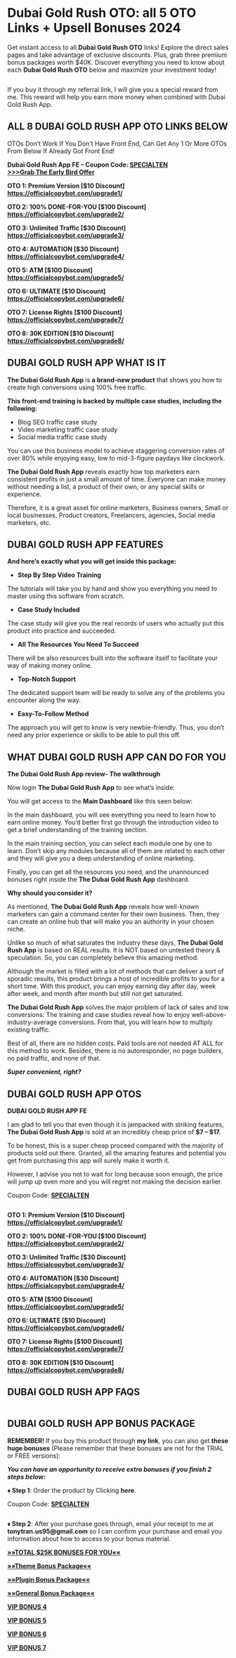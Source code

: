 # Dubai Gold Rush OTO: all 5 OTO Links + Upsell Bonuses 2024
<p>Get instant access to all <strong data-w-id="588eb4c9-6c51-1a44-3041-0282a757d316" data-wf-id="[&quot;588eb4c9-6c51-1a44-3041-0282a757d316&quot;]" data-automation-id="dyn-item-post-body-input">Dubai Gold Rush </strong><strong>OTO</strong> links! Explore the direct sales pages and take advantage of exclusive discounts. Plus, grab three premium bonus packages worth $40K. Discover everything you need to know about each <strong data-w-id="588eb4c9-6c51-1a44-3041-0282a757d316" data-wf-id="[&quot;588eb4c9-6c51-1a44-3041-0282a757d316&quot;]" data-automation-id="dyn-item-post-body-input">Dubai Gold Rush </strong><strong>OTO</strong> below and maximize your investment today!</p>
<figure class="w-richtext-align-center w-richtext-figure-type-image" data-w-id="803f25ba-2b5d-81be-bb41-0c228c8e5687" data-wf-id="[&quot;803f25ba-2b5d-81be-bb41-0c228c8e5687&quot;]" data-automation-id="dyn-item-post-body-input">
<div data-w-id="803f25ba-2b5d-81be-bb41-0c228c8e5688" data-wf-id="[&quot;803f25ba-2b5d-81be-bb41-0c228c8e5688&quot;]" data-automation-id="dyn-item-post-body-input"><img src="https://cdn.prod.website-files.com/650d25b7d6ebe9d9032aa4e3/674d6483e37fffc50e8a9d37_DUBAI-GOLD-RUSH.webp" alt="" data-automation-id="dyn-item-post-body-input" data-wf-id="[&quot;7f9b3f28-e163-2538-25cd-7566c1f48b3d&quot;]" data-w-id="7f9b3f28-e163-2538-25cd-7566c1f48b3d" /></div>
</figure>
<p data-w-id="f66542d7-e89e-a01a-6f35-c6e3606cdd05" data-wf-id="[&quot;f66542d7-e89e-a01a-6f35-c6e3606cdd05&quot;]" data-automation-id="dyn-item-post-body-input">If you buy it through my referral link, I will give you a special reward from me. This reward will help you earn more money when combined with Dubai Gold Rush App.</p>
<h2 data-w-id="880d4fd9-ab4a-2f96-f6f7-a2b967de659f" data-wf-id="[&quot;880d4fd9-ab4a-2f96-f6f7-a2b967de659f&quot;]" data-automation-id="dyn-item-post-body-input"><strong data-w-id="51011bc7-bf9b-2ddc-7daa-04181516422e" data-wf-id="[&quot;51011bc7-bf9b-2ddc-7daa-04181516422e&quot;]" data-automation-id="dyn-item-post-body-input">ALL 8 DUBAI GOLD RUSH APP OTO LINKS BELOW</strong></h2>
<p data-w-id="1c4cd0a5-8347-2330-d447-a9cdf004d837" data-wf-id="[&quot;1c4cd0a5-8347-2330-d447-a9cdf004d837&quot;]" data-automation-id="dyn-item-post-body-input">OTOs Don’t Work If You Don’t Have Front End, Can Get Any 1 Or More OTOs From Below If Already Got Front End!</p>
<p data-w-id="7279a343-f623-e55f-5f83-efca869fbc54" data-wf-id="[&quot;7279a343-f623-e55f-5f83-efca869fbc54&quot;]" data-automation-id="dyn-item-post-body-input"><strong data-w-id="588eb4c9-6c51-1a44-3041-0282a757d316" data-wf-id="[&quot;588eb4c9-6c51-1a44-3041-0282a757d316&quot;]" data-automation-id="dyn-item-post-body-input">Dubai Gold Rush App FE – Coupon Code: </strong><a href="https://7review-oto.us/Dubai-Gold-Rush-Coupon" target="_blank" rel="noopener" data-w-id="073bf2da-961e-b100-42d0-d1df1d6953e4" data-wf-id="[&quot;073bf2da-961e-b100-42d0-d1df1d6953e4&quot;]" data-automation-id="dyn-item-post-body-input"><strong data-w-id="b53788e0-3108-4a12-fe41-7848e923bfbf" data-wf-id="[&quot;b53788e0-3108-4a12-fe41-7848e923bfbf&quot;]" data-automation-id="dyn-item-post-body-input"> SPECIALTEN</strong></a><br data-w-id="LineBreak" data-wf-id="[&quot;LineBreak&quot;]" data-automation-id="dyn-item-post-body-input" />
<a href="https://7review-oto.us/Dubai-Gold-Rush-Coupon" target="_blank" rel="noopener" data-w-id="0ec024a7-8e53-5856-31c2-44c8418f6efd" data-wf-id="[&quot;0ec024a7-8e53-5856-31c2-44c8418f6efd&quot;]" data-automation-id="dyn-item-post-body-input"><strong data-w-id="f203bc35-5483-62b6-f80a-29e967b46d37" data-wf-id="[&quot;f203bc35-5483-62b6-f80a-29e967b46d37&quot;]" data-automation-id="dyn-item-post-body-input">&gt;&gt;&gt;Grab The Early Bird Offer</strong></a></p>
<p data-w-id="7a67317c-06b0-7a91-5aff-38cc643e0c0f" data-wf-id="[&quot;7a67317c-06b0-7a91-5aff-38cc643e0c0f&quot;]" data-automation-id="dyn-item-post-body-input"><strong data-w-id="7d59c235-dad0-0d66-14f5-3c623ad70dd3" data-wf-id="[&quot;7d59c235-dad0-0d66-14f5-3c623ad70dd3&quot;]" data-automation-id="dyn-item-post-body-input">OTO 1: Premium Version [$10 Discount]</strong><br data-w-id="LineBreak" data-wf-id="[&quot;LineBreak&quot;]" data-automation-id="dyn-item-post-body-input" />
<a href="https://7review-oto.us/Dubai-Gold-Rush-Coupon" target="_blank" rel="noopener" data-w-id="2992ea98-6aeb-4b71-3741-863406a935ae" data-wf-id="[&quot;2992ea98-6aeb-4b71-3741-863406a935ae&quot;]" data-automation-id="dyn-item-post-body-input"><strong data-w-id="6498da5e-dbac-34d5-d686-b0529c9ff9a8" data-wf-id="[&quot;6498da5e-dbac-34d5-d686-b0529c9ff9a8&quot;]" data-automation-id="dyn-item-post-body-input">https://officialcopybot.com/upgrade1/</strong></a></p>
<p data-w-id="541c2a30-2063-fad9-2f86-ea12b8255869" data-wf-id="[&quot;541c2a30-2063-fad9-2f86-ea12b8255869&quot;]" data-automation-id="dyn-item-post-body-input"><strong data-w-id="be2552e6-bbfc-42f8-7827-e97df0ec528f" data-wf-id="[&quot;be2552e6-bbfc-42f8-7827-e97df0ec528f&quot;]" data-automation-id="dyn-item-post-body-input">OTO 2: 100% DONE-FOR-YOU [$100 Discount]</strong><br data-w-id="LineBreak" data-wf-id="[&quot;LineBreak&quot;]" data-automation-id="dyn-item-post-body-input" />
<a href="https://7review-oto.us/Dubai-Gold-Rush-Coupon" target="_blank" rel="noopener" data-w-id="30ad4730-7031-580e-f0c2-05d76be60ec5" data-wf-id="[&quot;30ad4730-7031-580e-f0c2-05d76be60ec5&quot;]" data-automation-id="dyn-item-post-body-input"><strong data-w-id="04530429-afdf-8f89-755d-87ff163087c0" data-wf-id="[&quot;04530429-afdf-8f89-755d-87ff163087c0&quot;]" data-automation-id="dyn-item-post-body-input">https://officialcopybot.com/upgrade2/</strong></a></p>
<p data-w-id="8d0f866f-ddb2-f1c2-31cc-467e513f5bab" data-wf-id="[&quot;8d0f866f-ddb2-f1c2-31cc-467e513f5bab&quot;]" data-automation-id="dyn-item-post-body-input"><strong data-w-id="0d59c1e1-1fee-27b8-22df-5f7c38dad2a4" data-wf-id="[&quot;0d59c1e1-1fee-27b8-22df-5f7c38dad2a4&quot;]" data-automation-id="dyn-item-post-body-input">OTO 3: Unlimited Traffic [$30 Discount]</strong><br data-w-id="LineBreak" data-wf-id="[&quot;LineBreak&quot;]" data-automation-id="dyn-item-post-body-input" />
<a href="https://7review-oto.us/Dubai-Gold-Rush-Coupon" target="_blank" rel="noopener" data-w-id="2f591c2a-0c51-3a56-48c6-b0ee65920348" data-wf-id="[&quot;2f591c2a-0c51-3a56-48c6-b0ee65920348&quot;]" data-automation-id="dyn-item-post-body-input"><strong data-w-id="71cef84e-988c-b175-264f-c209f52dd0fd" data-wf-id="[&quot;71cef84e-988c-b175-264f-c209f52dd0fd&quot;]" data-automation-id="dyn-item-post-body-input">https://officialcopybot.com/upgrade3/</strong></a></p>
<p data-w-id="564cc5fb-313b-a324-561e-300200246096" data-wf-id="[&quot;564cc5fb-313b-a324-561e-300200246096&quot;]" data-automation-id="dyn-item-post-body-input"><strong data-w-id="391f4572-52f7-e193-52d4-69056740a653" data-wf-id="[&quot;391f4572-52f7-e193-52d4-69056740a653&quot;]" data-automation-id="dyn-item-post-body-input">OTO 4: AUTOMATION [$30 Discount]</strong><br data-w-id="LineBreak" data-wf-id="[&quot;LineBreak&quot;]" data-automation-id="dyn-item-post-body-input" />
<a href="https://7review-oto.us/Dubai-Gold-Rush-Coupon" target="_blank" rel="noopener" data-w-id="e290d34e-8941-8d60-39dc-03f345324d03" data-wf-id="[&quot;e290d34e-8941-8d60-39dc-03f345324d03&quot;]" data-automation-id="dyn-item-post-body-input"><strong data-w-id="d3f6b1f5-d697-ec8c-b3cb-3da0e21a4d86" data-wf-id="[&quot;d3f6b1f5-d697-ec8c-b3cb-3da0e21a4d86&quot;]" data-automation-id="dyn-item-post-body-input">https://officialcopybot.com/upgrade4/</strong></a></p>
<p data-w-id="4f0986c2-f1d2-41bb-106b-944d257a3170" data-wf-id="[&quot;4f0986c2-f1d2-41bb-106b-944d257a3170&quot;]" data-automation-id="dyn-item-post-body-input"><strong data-w-id="765fc90c-222b-bfe1-6b65-cdc6317dc881" data-wf-id="[&quot;765fc90c-222b-bfe1-6b65-cdc6317dc881&quot;]" data-automation-id="dyn-item-post-body-input">OTO 5: ATM [$100 Discount]</strong><br data-w-id="LineBreak" data-wf-id="[&quot;LineBreak&quot;]" data-automation-id="dyn-item-post-body-input" />
<a href="https://7review-oto.us/Dubai-Gold-Rush-Coupon" target="_blank" rel="noopener" data-w-id="7b04ed15-a15c-a0c4-3811-b9bbd913e6a5" data-wf-id="[&quot;7b04ed15-a15c-a0c4-3811-b9bbd913e6a5&quot;]" data-automation-id="dyn-item-post-body-input"><strong data-w-id="ab367139-6d6e-4657-2bf5-865bf74657ee" data-wf-id="[&quot;ab367139-6d6e-4657-2bf5-865bf74657ee&quot;]" data-automation-id="dyn-item-post-body-input">https://officialcopybot.com/upgrade5/</strong></a></p>
<p data-w-id="4c86299e-1f29-2cdb-d511-53240ca232b2" data-wf-id="[&quot;4c86299e-1f29-2cdb-d511-53240ca232b2&quot;]" data-automation-id="dyn-item-post-body-input"><strong data-w-id="92b5c49a-96a5-086c-44b2-a1d2affab50a" data-wf-id="[&quot;92b5c49a-96a5-086c-44b2-a1d2affab50a&quot;]" data-automation-id="dyn-item-post-body-input">OTO 6: ULTIMATE [$10 Discount]</strong><br data-w-id="LineBreak" data-wf-id="[&quot;LineBreak&quot;]" data-automation-id="dyn-item-post-body-input" />
<a href="https://7review-oto.us/Dubai-Gold-Rush-Coupon" target="_blank" rel="noopener" data-w-id="35237719-a399-bd6c-333e-c9fe17b00da7" data-wf-id="[&quot;35237719-a399-bd6c-333e-c9fe17b00da7&quot;]" data-automation-id="dyn-item-post-body-input"><strong data-w-id="6346ed1c-720f-ca36-b45e-3bf91dd90712" data-wf-id="[&quot;6346ed1c-720f-ca36-b45e-3bf91dd90712&quot;]" data-automation-id="dyn-item-post-body-input">https://officialcopybot.com/upgrade6/</strong></a></p>
<p data-w-id="e0702f8c-4ed1-ddcf-9850-2e6da2afe29e" data-wf-id="[&quot;e0702f8c-4ed1-ddcf-9850-2e6da2afe29e&quot;]" data-automation-id="dyn-item-post-body-input"><strong data-w-id="e013c396-f781-3b94-d1ac-6ab2353c6b74" data-wf-id="[&quot;e013c396-f781-3b94-d1ac-6ab2353c6b74&quot;]" data-automation-id="dyn-item-post-body-input">OTO 7: License Rights [$100 Discount]</strong><br data-w-id="LineBreak" data-wf-id="[&quot;LineBreak&quot;]" data-automation-id="dyn-item-post-body-input" />
<a href="https://7review-oto.us/Dubai-Gold-Rush-Coupon" target="_blank" rel="noopener" data-w-id="b19b6d7f-25bb-39a9-7724-677731bea853" data-wf-id="[&quot;b19b6d7f-25bb-39a9-7724-677731bea853&quot;]" data-automation-id="dyn-item-post-body-input"><strong data-w-id="82cd28f1-dd9f-a44b-86d0-afb3005449b3" data-wf-id="[&quot;82cd28f1-dd9f-a44b-86d0-afb3005449b3&quot;]" data-automation-id="dyn-item-post-body-input">https://officialcopybot.com/upgrade7/</strong></a></p>
<p data-w-id="9f55d9ca-760b-c3db-bc3d-c44479263f00" data-wf-id="[&quot;9f55d9ca-760b-c3db-bc3d-c44479263f00&quot;]" data-automation-id="dyn-item-post-body-input"><strong data-w-id="c4dfc09d-5fec-f0bb-4db5-1d8e0a2e728d" data-wf-id="[&quot;c4dfc09d-5fec-f0bb-4db5-1d8e0a2e728d&quot;]" data-automation-id="dyn-item-post-body-input">OTO 8: 30K EDITION [$10 Discount]</strong><br data-w-id="LineBreak" data-wf-id="[&quot;LineBreak&quot;]" data-automation-id="dyn-item-post-body-input" />
<a href="https://7review-oto.us/Dubai-Gold-Rush-Coupon" target="_blank" rel="noopener" data-w-id="65137c3f-6ab2-14b2-2c73-2d6919f0ec52" data-wf-id="[&quot;65137c3f-6ab2-14b2-2c73-2d6919f0ec52&quot;]" data-automation-id="dyn-item-post-body-input"><strong data-w-id="3831407a-4ab7-fd9d-0051-4a62245b8ce4" data-wf-id="[&quot;3831407a-4ab7-fd9d-0051-4a62245b8ce4&quot;]" data-automation-id="dyn-item-post-body-input">https://officialcopybot.com/upgrade8/</strong></a></p>
<h2 data-w-id="f5135e6a-80d3-f81d-e8f1-635654101855" data-wf-id="[&quot;f5135e6a-80d3-f81d-e8f1-635654101855&quot;]" data-automation-id="dyn-item-post-body-input"><strong data-w-id="3ed3dc5d-0322-bda3-6bd3-1bf7306f1e6e" data-wf-id="[&quot;3ed3dc5d-0322-bda3-6bd3-1bf7306f1e6e&quot;]" data-automation-id="dyn-item-post-body-input">DUBAI GOLD RUSH APP WHAT IS IT</strong></h2>
<p data-w-id="331fde43-8cf0-a9da-5d7b-e2834f8fd860" data-wf-id="[&quot;331fde43-8cf0-a9da-5d7b-e2834f8fd860&quot;]" data-automation-id="dyn-item-post-body-input"><strong data-w-id="f8124549-d2ca-cec9-0181-2e93fae4178c" data-wf-id="[&quot;f8124549-d2ca-cec9-0181-2e93fae4178c&quot;]" data-automation-id="dyn-item-post-body-input">The Dubai Gold Rush App</strong> is <strong data-w-id="da0176a4-1e28-409e-ae5e-673dfadd2e13" data-wf-id="[&quot;da0176a4-1e28-409e-ae5e-673dfadd2e13&quot;]" data-automation-id="dyn-item-post-body-input">a brand-new product</strong> that shows you how to create high conversions using 100% free traffic.</p>
<p data-w-id="2d0664d7-a04a-094b-0435-d48e5b223cf8" data-wf-id="[&quot;2d0664d7-a04a-094b-0435-d48e5b223cf8&quot;]" data-automation-id="dyn-item-post-body-input"><strong data-w-id="433927be-4585-16f6-296f-8a3316f74c8d" data-wf-id="[&quot;433927be-4585-16f6-296f-8a3316f74c8d&quot;]" data-automation-id="dyn-item-post-body-input">This front-end training is backed by multiple case studies, including the following:</strong></p>
<ul role="list" data-w-id="5d04a98b-d7d0-6401-91a8-2714837ab1dc" data-wf-id="[&quot;5d04a98b-d7d0-6401-91a8-2714837ab1dc&quot;]" data-automation-id="dyn-item-post-body-input">
	<li data-w-id="835577e7-ca6e-dbd5-1ba7-9bc3fe8f433f" data-wf-id="[&quot;835577e7-ca6e-dbd5-1ba7-9bc3fe8f433f&quot;]" data-automation-id="dyn-item-post-body-input">Blog SEO traffic case study</li>
	<li data-w-id="97066199-5b1c-fae2-22b3-0f35eda625af" data-wf-id="[&quot;97066199-5b1c-fae2-22b3-0f35eda625af&quot;]" data-automation-id="dyn-item-post-body-input">Video marketing traffic case study</li>
	<li data-w-id="c890da3c-62f8-702f-4ec7-06be5bfc0fbf" data-wf-id="[&quot;c890da3c-62f8-702f-4ec7-06be5bfc0fbf&quot;]" data-automation-id="dyn-item-post-body-input">Social media traffic case study</li>
</ul>
<p data-w-id="5ec4e082-1e47-4a0d-2718-14ffa809743c" data-wf-id="[&quot;5ec4e082-1e47-4a0d-2718-14ffa809743c&quot;]" data-automation-id="dyn-item-post-body-input">You can use this business model to achieve staggering conversion rates of over 80% while enjoying easy, low to mid-3-figure paydays like clockwork.</p>
<p data-w-id="338a1973-9220-a5e4-c403-9257a50f2219" data-wf-id="[&quot;338a1973-9220-a5e4-c403-9257a50f2219&quot;]" data-automation-id="dyn-item-post-body-input"><strong data-w-id="41000e3c-04af-327f-7f1c-107ede8e1b4c" data-wf-id="[&quot;41000e3c-04af-327f-7f1c-107ede8e1b4c&quot;]" data-automation-id="dyn-item-post-body-input">The Dubai Gold Rush App</strong> reveals exactly how top marketers earn consistent profits in just a small amount of time. Everyone can make money without needing a list, a product of their own, or any special skills or experience.</p>
<p data-w-id="25e9c86a-ff5e-118e-6dd7-d6c211a1d3c5" data-wf-id="[&quot;25e9c86a-ff5e-118e-6dd7-d6c211a1d3c5&quot;]" data-automation-id="dyn-item-post-body-input">Therefore, it is a great asset for online marketers, Business owners, Small or local businesses, Product creators, Freelancers, agencies, Social media marketers, etc.</p>
<h2 data-w-id="1cb144ea-c883-0495-339f-236e1e89d9ef" data-wf-id="[&quot;1cb144ea-c883-0495-339f-236e1e89d9ef&quot;]" data-automation-id="dyn-item-post-body-input"><strong data-w-id="71b33255-dab0-608b-e082-7eee79235ca6" data-wf-id="[&quot;71b33255-dab0-608b-e082-7eee79235ca6&quot;]" data-automation-id="dyn-item-post-body-input">DUBAI GOLD RUSH APP FEATURES</strong></h2>
<p data-w-id="7a666578-cab1-acda-cf23-ef6e80455737" data-wf-id="[&quot;7a666578-cab1-acda-cf23-ef6e80455737&quot;]" data-automation-id="dyn-item-post-body-input"><strong data-w-id="93d7fb4a-03fe-6d73-86b5-7235aea50872" data-wf-id="[&quot;93d7fb4a-03fe-6d73-86b5-7235aea50872&quot;]" data-automation-id="dyn-item-post-body-input">And here’s exactly what you will get inside this package:</strong></p>
<ul role="list" data-w-id="a45e911f-a739-38eb-df25-e3cc165d798d" data-wf-id="[&quot;a45e911f-a739-38eb-df25-e3cc165d798d&quot;]" data-automation-id="dyn-item-post-body-input">
	<li data-w-id="ff5ca24c-3692-408c-4b7d-92aaa206f916" data-wf-id="[&quot;ff5ca24c-3692-408c-4b7d-92aaa206f916&quot;]" data-automation-id="dyn-item-post-body-input"><strong data-w-id="c85a76ea-75a8-193b-68b1-d0734fe98214" data-wf-id="[&quot;c85a76ea-75a8-193b-68b1-d0734fe98214&quot;]" data-automation-id="dyn-item-post-body-input">Step By Step Video Training</strong></li>
</ul>
<p data-w-id="5fe38467-e679-cc75-e96f-7012eeea417c" data-wf-id="[&quot;5fe38467-e679-cc75-e96f-7012eeea417c&quot;]" data-automation-id="dyn-item-post-body-input">The tutorials will take you by hand and show you everything you need to master using this software from scratch.</p>
<ul role="list" data-w-id="bf5e4d2f-82ed-753c-d1c3-b57c4f306fc2" data-wf-id="[&quot;bf5e4d2f-82ed-753c-d1c3-b57c4f306fc2&quot;]" data-automation-id="dyn-item-post-body-input">
	<li data-w-id="7ce744b5-593e-917d-34c3-25b667502028" data-wf-id="[&quot;7ce744b5-593e-917d-34c3-25b667502028&quot;]" data-automation-id="dyn-item-post-body-input"><strong data-w-id="dc55a28b-dd91-5ec4-eae1-ceee513b29cc" data-wf-id="[&quot;dc55a28b-dd91-5ec4-eae1-ceee513b29cc&quot;]" data-automation-id="dyn-item-post-body-input">Case Study Included</strong></li>
</ul>
<p data-w-id="8e1883b5-4392-d59b-92d5-da8922697e57" data-wf-id="[&quot;8e1883b5-4392-d59b-92d5-da8922697e57&quot;]" data-automation-id="dyn-item-post-body-input">The case study will give you the real records of users who actually put this product into practice and succeeded.</p>
<ul role="list" data-w-id="663ca212-5abe-a674-8425-98dccab6c464" data-wf-id="[&quot;663ca212-5abe-a674-8425-98dccab6c464&quot;]" data-automation-id="dyn-item-post-body-input">
	<li data-w-id="90e02244-4d92-418c-4b6a-ac2d4ee73618" data-wf-id="[&quot;90e02244-4d92-418c-4b6a-ac2d4ee73618&quot;]" data-automation-id="dyn-item-post-body-input"><strong data-w-id="f3fc9861-3da2-adbc-17a6-24531779f864" data-wf-id="[&quot;f3fc9861-3da2-adbc-17a6-24531779f864&quot;]" data-automation-id="dyn-item-post-body-input">All The Resources You Need To Succeed</strong></li>
</ul>
<p data-w-id="b5b05e10-d74e-cc74-1dab-baccaad11aef" data-wf-id="[&quot;b5b05e10-d74e-cc74-1dab-baccaad11aef&quot;]" data-automation-id="dyn-item-post-body-input">There will be also resources built into the software itself to facilitate your way of making money online.</p>
<ul role="list" data-w-id="9768676a-a87e-5c39-5a66-5513e42e761d" data-wf-id="[&quot;9768676a-a87e-5c39-5a66-5513e42e761d&quot;]" data-automation-id="dyn-item-post-body-input">
	<li data-w-id="45455b39-aae3-df03-0963-2121aae2cc8f" data-wf-id="[&quot;45455b39-aae3-df03-0963-2121aae2cc8f&quot;]" data-automation-id="dyn-item-post-body-input"><strong data-w-id="c48bf628-7d8f-6c02-3369-cbf493ef90e5" data-wf-id="[&quot;c48bf628-7d8f-6c02-3369-cbf493ef90e5&quot;]" data-automation-id="dyn-item-post-body-input">Top-Notch Support</strong></li>
</ul>
<p data-w-id="e002c970-d431-ddf2-3614-72b2a0878694" data-wf-id="[&quot;e002c970-d431-ddf2-3614-72b2a0878694&quot;]" data-automation-id="dyn-item-post-body-input">The dedicated support team will be ready to solve any of the problems you encounter along the way.</p>
<ul role="list" data-w-id="df4f6d52-db88-2a84-b697-0abaa66ca1c4" data-wf-id="[&quot;df4f6d52-db88-2a84-b697-0abaa66ca1c4&quot;]" data-automation-id="dyn-item-post-body-input">
	<li data-w-id="f84dbcde-f523-4f8d-cb35-64965c2ae631" data-wf-id="[&quot;f84dbcde-f523-4f8d-cb35-64965c2ae631&quot;]" data-automation-id="dyn-item-post-body-input"><strong data-w-id="9802d4b6-d930-11e6-26e2-b124892641cb" data-wf-id="[&quot;9802d4b6-d930-11e6-26e2-b124892641cb&quot;]" data-automation-id="dyn-item-post-body-input">Easy-To-Follow Method</strong></li>
</ul>
<p data-w-id="e2366934-b8c9-c8b3-ab0d-674a29853950" data-wf-id="[&quot;e2366934-b8c9-c8b3-ab0d-674a29853950&quot;]" data-automation-id="dyn-item-post-body-input">The approach you will get to know is very newbie-friendly. Thus, you don’t need any prior experience or skills to be able to pull this off.</p>
<h2 data-w-id="caa9f6a5-d15a-0b77-e307-a56452ba4e52" data-wf-id="[&quot;caa9f6a5-d15a-0b77-e307-a56452ba4e52&quot;]" data-automation-id="dyn-item-post-body-input"><strong data-w-id="20c3d46d-2398-274f-759b-576acad6712e" data-wf-id="[&quot;20c3d46d-2398-274f-759b-576acad6712e&quot;]" data-automation-id="dyn-item-post-body-input">WHAT DUBAI GOLD RUSH APP CAN DO FOR YOU</strong></h2>
<p data-w-id="c071f83c-ffd9-2fde-215b-08e1fabd478a" data-wf-id="[&quot;c071f83c-ffd9-2fde-215b-08e1fabd478a&quot;]" data-automation-id="dyn-item-post-body-input"><strong data-w-id="376d6b8c-a4f7-c5c0-51ae-bfecbffdd0aa" data-wf-id="[&quot;376d6b8c-a4f7-c5c0-51ae-bfecbffdd0aa&quot;]" data-automation-id="dyn-item-post-body-input">The Dubai Gold Rush App review- The walkthrough</strong></p>
<p data-w-id="c47393e7-ab6a-337a-782b-4bb827bb9f17" data-wf-id="[&quot;c47393e7-ab6a-337a-782b-4bb827bb9f17&quot;]" data-automation-id="dyn-item-post-body-input">Now login <strong data-w-id="b6f3ff90-d79c-0fb7-b956-2b7cd69dc626" data-wf-id="[&quot;b6f3ff90-d79c-0fb7-b956-2b7cd69dc626&quot;]" data-automation-id="dyn-item-post-body-input">The Dubai Gold Rush App</strong> to see what’s inside:</p>
<p data-w-id="a0521e22-f30f-abdf-e2d1-46bc02932c32" data-wf-id="[&quot;a0521e22-f30f-abdf-e2d1-46bc02932c32&quot;]" data-automation-id="dyn-item-post-body-input">You will get access to the <strong data-w-id="e7fa620f-4f76-8428-1a7d-b2983aa0732c" data-wf-id="[&quot;e7fa620f-4f76-8428-1a7d-b2983aa0732c&quot;]" data-automation-id="dyn-item-post-body-input">Main Dashboard</strong> like this seen below:</p>
<p data-w-id="b99e4a91-9b0d-15da-1a2a-600eee52a737" data-wf-id="[&quot;b99e4a91-9b0d-15da-1a2a-600eee52a737&quot;]" data-automation-id="dyn-item-post-body-input">In the main dashboard, you will see everything you need to learn how to earn online money. You’d better first go through the introduction video to get a brief understanding of the training section.</p>
<p data-w-id="f67ccf0c-7226-f5e0-eb54-251db5547978" data-wf-id="[&quot;f67ccf0c-7226-f5e0-eb54-251db5547978&quot;]" data-automation-id="dyn-item-post-body-input">In the main training section, you can select each module one by one to learn. Don’t skip any modules because all of them are related to each other and they will give you a deep understanding of online marketing.</p>
<p data-w-id="3015e236-91bb-15b5-d02b-00695eb2fb72" data-wf-id="[&quot;3015e236-91bb-15b5-d02b-00695eb2fb72&quot;]" data-automation-id="dyn-item-post-body-input">Finally, you can get all the resources you need, and the unannounced bonuses right inside the <strong data-w-id="5dd782e6-632c-3586-37f4-e4d06e6878e0" data-wf-id="[&quot;5dd782e6-632c-3586-37f4-e4d06e6878e0&quot;]" data-automation-id="dyn-item-post-body-input">The Dubai Gold Rush App</strong> dashboard.</p>
<p data-w-id="1f88e50a-b45d-271d-1272-dbb9b508401e" data-wf-id="[&quot;1f88e50a-b45d-271d-1272-dbb9b508401e&quot;]" data-automation-id="dyn-item-post-body-input"><strong data-w-id="ec61e439-74dd-3dfc-f0f8-496d6712f23b" data-wf-id="[&quot;ec61e439-74dd-3dfc-f0f8-496d6712f23b&quot;]" data-automation-id="dyn-item-post-body-input">Why should you consider it?</strong></p>
<p data-w-id="2c602232-1cbd-2e05-439a-d897e5d4e2b8" data-wf-id="[&quot;2c602232-1cbd-2e05-439a-d897e5d4e2b8&quot;]" data-automation-id="dyn-item-post-body-input">As mentioned, <strong data-w-id="d44ea4ac-4fd5-8ace-08ac-c201fcdfb8b5" data-wf-id="[&quot;d44ea4ac-4fd5-8ace-08ac-c201fcdfb8b5&quot;]" data-automation-id="dyn-item-post-body-input">The Dubai Gold Rush App</strong> reveals how well-known marketers can gain a command center for their own business. Then, they can create an online hub that will make you an authority in your chosen niche.</p>
<p data-w-id="1c95c70f-47ce-0088-d579-29fbf8dfa306" data-wf-id="[&quot;1c95c70f-47ce-0088-d579-29fbf8dfa306&quot;]" data-automation-id="dyn-item-post-body-input">Unlike so much of what saturates the industry these days, <strong data-w-id="b12f8718-9bf9-d921-7742-e83a5e3131e3" data-wf-id="[&quot;b12f8718-9bf9-d921-7742-e83a5e3131e3&quot;]" data-automation-id="dyn-item-post-body-input">The Dubai Gold Rush App</strong> is based on REAL results. It is NOT based on untested theory &amp; speculation. So, you can completely believe this amazing method.</p>
<p data-w-id="d6e73565-0150-d951-00fd-281f7f4d981f" data-wf-id="[&quot;d6e73565-0150-d951-00fd-281f7f4d981f&quot;]" data-automation-id="dyn-item-post-body-input">Although the market is filled with a lot of methods that can deliver a sort of sporadic results, this product brings a host of incredible profits to you for a short time. With this product, you can enjoy earning day after day, week after week, and month after month but still not get saturated.</p>
<p data-w-id="c7ef3380-f24b-3f19-4754-9b0e19e311c7" data-wf-id="[&quot;c7ef3380-f24b-3f19-4754-9b0e19e311c7&quot;]" data-automation-id="dyn-item-post-body-input"><strong data-w-id="6014cfea-1e8d-f540-e0c7-8e13372ef0de" data-wf-id="[&quot;6014cfea-1e8d-f540-e0c7-8e13372ef0de&quot;]" data-automation-id="dyn-item-post-body-input">The Dubai Gold Rush App</strong> solves the major problem of lack of sales and low conversions: The training and case studies reveal how to enjoy well-above-industry-average conversions. From that, you will learn how to multiply existing traffic.</p>
<p data-w-id="739061d8-e4a6-3c90-716d-3162ce240341" data-wf-id="[&quot;739061d8-e4a6-3c90-716d-3162ce240341&quot;]" data-automation-id="dyn-item-post-body-input">Best of all, there are no hidden costs. Paid tools are not needed AT ALL for this method to work. Besides, there is no autoresponder, no page builders, no paid traffic, and none of that.</p>
<p data-w-id="f6309a32-63cd-51a0-78f5-b5316a9eb071" data-wf-id="[&quot;f6309a32-63cd-51a0-78f5-b5316a9eb071&quot;]" data-automation-id="dyn-item-post-body-input"><strong data-w-id="f5ce4a94-cf80-ec67-ab81-0c6e97db5613" data-wf-id="[&quot;f5ce4a94-cf80-ec67-ab81-0c6e97db5613&quot;]" data-automation-id="dyn-item-post-body-input"><em data-w-id="3d7ddf9e-e11c-c731-8e72-0c0d29afc6d4" data-wf-id="[&quot;3d7ddf9e-e11c-c731-8e72-0c0d29afc6d4&quot;]" data-automation-id="dyn-item-post-body-input">Super convenient, right?</em></strong></p>
<h2 data-w-id="f8c3bf65-ac10-c8d6-ab54-aa30b64d7fb7" data-wf-id="[&quot;f8c3bf65-ac10-c8d6-ab54-aa30b64d7fb7&quot;]" data-automation-id="dyn-item-post-body-input"><strong data-w-id="c62b2bf3-958c-7ff7-89ed-89e3e411ebb2" data-wf-id="[&quot;c62b2bf3-958c-7ff7-89ed-89e3e411ebb2&quot;]" data-automation-id="dyn-item-post-body-input">DUBAI GOLD RUSH APP OTOS</strong></h2>
<p data-w-id="281a5027-19bb-51ef-9956-ef404d61f67b" data-wf-id="[&quot;281a5027-19bb-51ef-9956-ef404d61f67b&quot;]" data-automation-id="dyn-item-post-body-input"><strong data-w-id="dfa26a2f-3d08-d10b-72f4-9c5cc1bb89fa" data-wf-id="[&quot;dfa26a2f-3d08-d10b-72f4-9c5cc1bb89fa&quot;]" data-automation-id="dyn-item-post-body-input">DUBAI GOLD RUSH APP FE</strong></p>
<p data-w-id="097a6b95-24a8-1e1a-842c-1d0722463ccc" data-wf-id="[&quot;097a6b95-24a8-1e1a-842c-1d0722463ccc&quot;]" data-automation-id="dyn-item-post-body-input">I am glad to tell you that even though it is jampacked with striking features, <strong data-w-id="480744d4-373e-2653-634a-f7bba771d0c5" data-wf-id="[&quot;480744d4-373e-2653-634a-f7bba771d0c5&quot;]" data-automation-id="dyn-item-post-body-input">The Dubai Gold Rush App</strong> is sold at an incredibly cheap price of <strong data-w-id="437746ec-5524-0ca8-4e29-8b131a5a2484" data-wf-id="[&quot;437746ec-5524-0ca8-4e29-8b131a5a2484&quot;]" data-automation-id="dyn-item-post-body-input">$7 – $17.</strong></p>
<p data-w-id="23d95ba2-8606-6fa3-6a54-a258754325c9" data-wf-id="[&quot;23d95ba2-8606-6fa3-6a54-a258754325c9&quot;]" data-automation-id="dyn-item-post-body-input">To be honest, this is a super cheap proceed compared with the majority of products sold out there. Granted, all the amazing features and potential you get from purchasing this app will surely make it worth it.</p>
<p data-w-id="fb8b950f-2e85-6061-c451-91946652e9d6" data-wf-id="[&quot;fb8b950f-2e85-6061-c451-91946652e9d6&quot;]" data-automation-id="dyn-item-post-body-input">However, I advise you not to wait for long because soon enough, the price will jump up even more and you will regret not making the decision earlier.</p>
<p data-w-id="2b1e9e95-b004-b34f-5b88-f963ef99dd05" data-wf-id="[&quot;2b1e9e95-b004-b34f-5b88-f963ef99dd05&quot;]" data-automation-id="dyn-item-post-body-input">Coupon Code: <a href="https://7review-oto.us/Dubai-Gold-Rush-Coupon" target="_blank" rel="noopener" data-w-id="f48e2839-bb20-a0dd-00d7-e51011d1f235" data-wf-id="[&quot;f48e2839-bb20-a0dd-00d7-e51011d1f235&quot;]" data-automation-id="dyn-item-post-body-input"><strong data-w-id="7280a90d-f070-9b81-d737-3231bc346935" data-wf-id="[&quot;7280a90d-f070-9b81-d737-3231bc346935&quot;]" data-automation-id="dyn-item-post-body-input"> SPECIALTEN</strong></a></p>
<figure class="w-richtext-align-center w-richtext-figure-type-image" data-w-id="71868e15-8c61-a1ed-6dd1-019c3ea11bb5" data-wf-id="[&quot;71868e15-8c61-a1ed-6dd1-019c3ea11bb5&quot;]" data-automation-id="dyn-item-post-body-input">
<div data-w-id="71868e15-8c61-a1ed-6dd1-019c3ea11bb6" data-wf-id="[&quot;71868e15-8c61-a1ed-6dd1-019c3ea11bb6&quot;]" data-automation-id="dyn-item-post-body-input"><img src="https://cdn.prod.website-files.com/650d25b7d6ebe9d9032aa4e3/650d25f36a70a63a4141d745_Coupon-8.png" alt="" data-automation-id="dyn-item-post-body-input" data-wf-id="[&quot;334aa7b5-71aa-70ae-390a-4251abec3626&quot;]" data-w-id="334aa7b5-71aa-70ae-390a-4251abec3626" /></div>
</figure>
<p data-w-id="9fd49008-5288-4f04-ed5a-e6e895ba214e" data-wf-id="[&quot;9fd49008-5288-4f04-ed5a-e6e895ba214e&quot;]" data-automation-id="dyn-item-post-body-input"><strong data-w-id="92057299-4195-c287-90af-127943809514" data-wf-id="[&quot;92057299-4195-c287-90af-127943809514&quot;]" data-automation-id="dyn-item-post-body-input">OTO 1: Premium Version [$10 Discount]</strong><br data-w-id="LineBreak" data-wf-id="[&quot;LineBreak&quot;]" data-automation-id="dyn-item-post-body-input" />
<a href="https://7review-oto.us/Dubai-Gold-Rush-Coupon" target="_blank" rel="noopener" data-w-id="2a0739fc-bc52-1f31-3f79-52988631424e" data-wf-id="[&quot;2a0739fc-bc52-1f31-3f79-52988631424e&quot;]" data-automation-id="dyn-item-post-body-input"><strong data-w-id="c61d0d66-f044-a9d8-1137-a8da1ad511e4" data-wf-id="[&quot;c61d0d66-f044-a9d8-1137-a8da1ad511e4&quot;]" data-automation-id="dyn-item-post-body-input">https://officialcopybot.com/upgrade1/</strong></a></p>
<p data-w-id="1c3a74ea-24c7-1ccb-5c79-08a6895329dd" data-wf-id="[&quot;1c3a74ea-24c7-1ccb-5c79-08a6895329dd&quot;]" data-automation-id="dyn-item-post-body-input"><strong data-w-id="5f6f7eb0-32cf-71ee-ec4c-420fc2239b15" data-wf-id="[&quot;5f6f7eb0-32cf-71ee-ec4c-420fc2239b15&quot;]" data-automation-id="dyn-item-post-body-input">OTO 2: 100% DONE-FOR-YOU [$100 Discount]</strong><br data-w-id="LineBreak" data-wf-id="[&quot;LineBreak&quot;]" data-automation-id="dyn-item-post-body-input" />
<a href="https://7review-oto.us/Dubai-Gold-Rush-Coupon" target="_blank" rel="noopener" data-w-id="43a5542f-d656-642b-a771-247f45b4b093" data-wf-id="[&quot;43a5542f-d656-642b-a771-247f45b4b093&quot;]" data-automation-id="dyn-item-post-body-input"><strong data-w-id="ff4346aa-b4e9-e3f2-9a1d-5bbd08343994" data-wf-id="[&quot;ff4346aa-b4e9-e3f2-9a1d-5bbd08343994&quot;]" data-automation-id="dyn-item-post-body-input">https://officialcopybot.com/upgrade2/</strong></a></p>
<p data-w-id="1fdfa318-fc11-6e22-77a4-474838f40fda" data-wf-id="[&quot;1fdfa318-fc11-6e22-77a4-474838f40fda&quot;]" data-automation-id="dyn-item-post-body-input"><strong data-w-id="5165977d-63b8-aadc-1e6f-32d6dd875999" data-wf-id="[&quot;5165977d-63b8-aadc-1e6f-32d6dd875999&quot;]" data-automation-id="dyn-item-post-body-input">OTO 3: Unlimited Traffic [$30 Discount]</strong><br data-w-id="LineBreak" data-wf-id="[&quot;LineBreak&quot;]" data-automation-id="dyn-item-post-body-input" />
<a href="https://7review-oto.us/Dubai-Gold-Rush-Coupon" target="_blank" rel="noopener" data-w-id="c5879472-e432-9118-9f9a-c66755206a86" data-wf-id="[&quot;c5879472-e432-9118-9f9a-c66755206a86&quot;]" data-automation-id="dyn-item-post-body-input"><strong data-w-id="cfc3bb25-3c67-0400-3c02-d6300e6be0ab" data-wf-id="[&quot;cfc3bb25-3c67-0400-3c02-d6300e6be0ab&quot;]" data-automation-id="dyn-item-post-body-input">https://officialcopybot.com/upgrade3/</strong></a></p>
<p data-w-id="5983fbb0-9e16-21f2-43aa-59bf40124428" data-wf-id="[&quot;5983fbb0-9e16-21f2-43aa-59bf40124428&quot;]" data-automation-id="dyn-item-post-body-input"><strong data-w-id="656232aa-def7-5b27-f24b-93b0594234f9" data-wf-id="[&quot;656232aa-def7-5b27-f24b-93b0594234f9&quot;]" data-automation-id="dyn-item-post-body-input">OTO 4: AUTOMATION [$30 Discount]</strong><br data-w-id="LineBreak" data-wf-id="[&quot;LineBreak&quot;]" data-automation-id="dyn-item-post-body-input" />
<a href="https://7review-oto.us/Dubai-Gold-Rush-Coupon" target="_blank" rel="noopener" data-w-id="e84a5abb-a11e-b2b3-a415-2067158b2204" data-wf-id="[&quot;e84a5abb-a11e-b2b3-a415-2067158b2204&quot;]" data-automation-id="dyn-item-post-body-input"><strong data-w-id="d5910d69-ae85-6292-5f6c-f286215fc0ac" data-wf-id="[&quot;d5910d69-ae85-6292-5f6c-f286215fc0ac&quot;]" data-automation-id="dyn-item-post-body-input">https://officialcopybot.com/upgrade4/</strong></a></p>
<p data-w-id="a88fe492-4db4-805b-4c59-7c8452f6a0fd" data-wf-id="[&quot;a88fe492-4db4-805b-4c59-7c8452f6a0fd&quot;]" data-automation-id="dyn-item-post-body-input"><strong data-w-id="f66497d0-9509-af7b-7dfd-0235f54176f7" data-wf-id="[&quot;f66497d0-9509-af7b-7dfd-0235f54176f7&quot;]" data-automation-id="dyn-item-post-body-input">OTO 5: ATM [$100 Discount]</strong><br data-w-id="LineBreak" data-wf-id="[&quot;LineBreak&quot;]" data-automation-id="dyn-item-post-body-input" />
<a href="https://7review-oto.us/Dubai-Gold-Rush-Coupon" target="_blank" rel="noopener" data-w-id="c3cc4389-36c8-3321-1553-6d89ab1bf425" data-wf-id="[&quot;c3cc4389-36c8-3321-1553-6d89ab1bf425&quot;]" data-automation-id="dyn-item-post-body-input"><strong data-w-id="c3269720-ba46-52fd-6cb9-daa18e8b35b2" data-wf-id="[&quot;c3269720-ba46-52fd-6cb9-daa18e8b35b2&quot;]" data-automation-id="dyn-item-post-body-input">https://officialcopybot.com/upgrade5/</strong></a></p>
<p data-w-id="7449d8ce-fbc1-64f6-1287-b85645527528" data-wf-id="[&quot;7449d8ce-fbc1-64f6-1287-b85645527528&quot;]" data-automation-id="dyn-item-post-body-input"><strong data-w-id="c757a52f-1f67-7e19-c7dc-a1c72ceaaee6" data-wf-id="[&quot;c757a52f-1f67-7e19-c7dc-a1c72ceaaee6&quot;]" data-automation-id="dyn-item-post-body-input">OTO 6: ULTIMATE [$10 Discount]</strong><br data-w-id="LineBreak" data-wf-id="[&quot;LineBreak&quot;]" data-automation-id="dyn-item-post-body-input" />
<a href="https://7review-oto.us/Dubai-Gold-Rush-Coupon" target="_blank" rel="noopener" data-w-id="91624d84-b6e8-e558-bf19-8e6c6b90b7c2" data-wf-id="[&quot;91624d84-b6e8-e558-bf19-8e6c6b90b7c2&quot;]" data-automation-id="dyn-item-post-body-input"><strong data-w-id="4d156c72-b969-e78a-e9f0-322bea947437" data-wf-id="[&quot;4d156c72-b969-e78a-e9f0-322bea947437&quot;]" data-automation-id="dyn-item-post-body-input">https://officialcopybot.com/upgrade6/</strong></a></p>
<p data-w-id="06c686da-8faa-fee4-2e1b-45241d7285d8" data-wf-id="[&quot;06c686da-8faa-fee4-2e1b-45241d7285d8&quot;]" data-automation-id="dyn-item-post-body-input"><strong data-w-id="13a11200-3017-0f8d-7b59-4e7f5c863bf6" data-wf-id="[&quot;13a11200-3017-0f8d-7b59-4e7f5c863bf6&quot;]" data-automation-id="dyn-item-post-body-input">OTO 7: License Rights [$100 Discount]</strong><br data-w-id="LineBreak" data-wf-id="[&quot;LineBreak&quot;]" data-automation-id="dyn-item-post-body-input" />
<a href="https://7review-oto.us/Dubai-Gold-Rush-Coupon" target="_blank" rel="noopener" data-w-id="ed9f1de2-566a-9170-24bc-3eddce3bb129" data-wf-id="[&quot;ed9f1de2-566a-9170-24bc-3eddce3bb129&quot;]" data-automation-id="dyn-item-post-body-input"><strong data-w-id="7220055c-dc2c-ad61-3db9-da13b56f30ee" data-wf-id="[&quot;7220055c-dc2c-ad61-3db9-da13b56f30ee&quot;]" data-automation-id="dyn-item-post-body-input">https://officialcopybot.com/upgrade7/</strong></a></p>
<p data-w-id="6aee380f-4b46-e1e7-1078-e3db71d27857" data-wf-id="[&quot;6aee380f-4b46-e1e7-1078-e3db71d27857&quot;]" data-automation-id="dyn-item-post-body-input"><strong data-w-id="fb6ccb9d-b7b5-cb78-dfdf-ec97dee2e2e9" data-wf-id="[&quot;fb6ccb9d-b7b5-cb78-dfdf-ec97dee2e2e9&quot;]" data-automation-id="dyn-item-post-body-input">OTO 8: 30K EDITION [$10 Discount]</strong><br data-w-id="LineBreak" data-wf-id="[&quot;LineBreak&quot;]" data-automation-id="dyn-item-post-body-input" />
<a href="https://7review-oto.us/Dubai-Gold-Rush-Coupon" target="_blank" rel="noopener" data-w-id="b7aa5b26-0932-7bbb-266f-15dd8008e3fb" data-wf-id="[&quot;b7aa5b26-0932-7bbb-266f-15dd8008e3fb&quot;]" data-automation-id="dyn-item-post-body-input"><strong data-w-id="59820ea8-47c0-eafc-c8d5-b168378a5335" data-wf-id="[&quot;59820ea8-47c0-eafc-c8d5-b168378a5335&quot;]" data-automation-id="dyn-item-post-body-input">https://officialcopybot.com/upgrade8/</strong></a></p>
<h2 data-w-id="f9b9375f-bf1c-a3c6-891a-ba60dac43f8f" data-wf-id="[&quot;f9b9375f-bf1c-a3c6-891a-ba60dac43f8f&quot;]" data-automation-id="dyn-item-post-body-input"><strong data-w-id="842a9439-137f-951d-4453-c21118d27c04" data-wf-id="[&quot;842a9439-137f-951d-4453-c21118d27c04&quot;]" data-automation-id="dyn-item-post-body-input">DUBAI GOLD RUSH APP FAQS</strong></h2>
<figure class="w-richtext-align-center w-richtext-figure-type-image" data-w-id="1f9f046f-b1e0-7942-bf0d-8d67bbeca2db" data-wf-id="[&quot;1f9f046f-b1e0-7942-bf0d-8d67bbeca2db&quot;]" data-automation-id="dyn-item-post-body-input">
<div data-w-id="1f9f046f-b1e0-7942-bf0d-8d67bbeca2dc" data-wf-id="[&quot;1f9f046f-b1e0-7942-bf0d-8d67bbeca2dc&quot;]" data-automation-id="dyn-item-post-body-input"><img src="https://cdn.prod.website-files.com/650d25b7d6ebe9d9032aa4e3/674d648349df299d2ff2a016_DUBAI-GOLD-RUSH-faqs.webp" alt="" data-automation-id="dyn-item-post-body-input" data-wf-id="[&quot;40052b4a-7898-d8f6-1898-60f0beb48ee6&quot;]" data-w-id="40052b4a-7898-d8f6-1898-60f0beb48ee6" /></div>
</figure>
<h2 data-w-id="9d0b9c2f-e70d-e364-f90c-d8d9231c0530" data-wf-id="[&quot;9d0b9c2f-e70d-e364-f90c-d8d9231c0530&quot;]" data-automation-id="dyn-item-post-body-input"><strong data-w-id="6d0e97e9-c17e-0591-9588-3f3c5a11921d" data-wf-id="[&quot;6d0e97e9-c17e-0591-9588-3f3c5a11921d&quot;]" data-automation-id="dyn-item-post-body-input">DUBAI GOLD RUSH APP BONUS PACKAGE</strong></h2>
<p data-w-id="29501579-cf11-0d61-3bbd-6244f44bc9a2" data-wf-id="[&quot;29501579-cf11-0d61-3bbd-6244f44bc9a2&quot;]" data-automation-id="dyn-item-post-body-input"><strong data-w-id="e04c6740-6236-0499-094a-05d1b66efec8" data-wf-id="[&quot;e04c6740-6236-0499-094a-05d1b66efec8&quot;]" data-automation-id="dyn-item-post-body-input">REMEMBER! </strong>If you buy this product through <strong data-w-id="500e7175-9bde-cce3-9225-31101fef0d8d" data-wf-id="[&quot;500e7175-9bde-cce3-9225-31101fef0d8d&quot;]" data-automation-id="dyn-item-post-body-input">my link</strong>, you can also get <strong data-w-id="3535688d-62e1-a015-06bc-3155d0e297c8" data-wf-id="[&quot;3535688d-62e1-a015-06bc-3155d0e297c8&quot;]" data-automation-id="dyn-item-post-body-input">these huge bonuses</strong> (Please remember that these bonuses are not for the TRIAL or FREE versions):</p>
<p data-w-id="f6c905d9-8e55-47b8-0676-b1580107526a" data-wf-id="[&quot;f6c905d9-8e55-47b8-0676-b1580107526a&quot;]" data-automation-id="dyn-item-post-body-input"><strong data-w-id="eed4e460-e978-bc8c-d53e-37ae786d5b4a" data-wf-id="[&quot;eed4e460-e978-bc8c-d53e-37ae786d5b4a&quot;]" data-automation-id="dyn-item-post-body-input"><em data-w-id="ab2117a5-37ef-afbc-f7c3-5896068d269c" data-wf-id="[&quot;ab2117a5-37ef-afbc-f7c3-5896068d269c&quot;]" data-automation-id="dyn-item-post-body-input">You can have an opportunity to receive extra bonuses if you finish 2 steps below:</em></strong></p>
<p data-w-id="d826d9d4-5b54-bad2-dd2d-64c64d9a51f0" data-wf-id="[&quot;d826d9d4-5b54-bad2-dd2d-64c64d9a51f0&quot;]" data-automation-id="dyn-item-post-body-input"><strong data-w-id="231feaab-3b04-9ad3-1684-dd01534fed7f" data-wf-id="[&quot;231feaab-3b04-9ad3-1684-dd01534fed7f&quot;]" data-automation-id="dyn-item-post-body-input">♦ Step 1</strong>: Order the product by Clicking <strong data-w-id="e9b292d3-f672-0f10-41c0-f7fab6a2ede7" data-wf-id="[&quot;e9b292d3-f672-0f10-41c0-f7fab6a2ede7&quot;]" data-automation-id="dyn-item-post-body-input">here</strong>.</p>
<p data-w-id="325ddbe6-dce5-c991-7438-f5ccbc8f2eb1" data-wf-id="[&quot;325ddbe6-dce5-c991-7438-f5ccbc8f2eb1&quot;]" data-automation-id="dyn-item-post-body-input">Coupon Code: <a href="https://7review-oto.us/Dubai-Gold-Rush-Coupon" target="_blank" rel="noopener" data-w-id="8df1ae15-afba-6218-5f92-a41019c9ae86" data-wf-id="[&quot;8df1ae15-afba-6218-5f92-a41019c9ae86&quot;]" data-automation-id="dyn-item-post-body-input"><strong data-w-id="3c91cbc7-f17f-4bf7-8be2-c556507eaa48" data-wf-id="[&quot;3c91cbc7-f17f-4bf7-8be2-c556507eaa48&quot;]" data-automation-id="dyn-item-post-body-input"> SPECIALTEN</strong></a></p>
<figure class="w-richtext-align-center w-richtext-figure-type-image" data-w-id="ecf0481a-189e-580c-8eb0-79106f31cb9d" data-wf-id="[&quot;ecf0481a-189e-580c-8eb0-79106f31cb9d&quot;]" data-automation-id="dyn-item-post-body-input">
<div data-w-id="ecf0481a-189e-580c-8eb0-79106f31cb9e" data-wf-id="[&quot;ecf0481a-189e-580c-8eb0-79106f31cb9e&quot;]" data-automation-id="dyn-item-post-body-input"><img src="https://cdn.prod.website-files.com/650d25b7d6ebe9d9032aa4e3/650d25f36a70a63a4141d745_Coupon-8.png" alt="" data-automation-id="dyn-item-post-body-input" data-wf-id="[&quot;f3ef4570-6a5a-73b3-6a9d-77be8403a415&quot;]" data-w-id="f3ef4570-6a5a-73b3-6a9d-77be8403a415" /></div>
</figure>
<p data-w-id="e83cf8be-53ce-3202-7d57-aff9a2bab647" data-wf-id="[&quot;e83cf8be-53ce-3202-7d57-aff9a2bab647&quot;]" data-automation-id="dyn-item-post-body-input"><strong data-w-id="4bd894d7-702e-3a6d-304c-77f043d8a4ad" data-wf-id="[&quot;4bd894d7-702e-3a6d-304c-77f043d8a4ad&quot;]" data-automation-id="dyn-item-post-body-input">♦ Step 2</strong>: After your purchase goes through, email your receipt to me at <strong data-w-id="c59ca5dd-cdd9-3b41-82ba-9c1c882c92ee" data-wf-id="[&quot;c59ca5dd-cdd9-3b41-82ba-9c1c882c92ee&quot;]" data-automation-id="dyn-item-post-body-input">tonytran.us95@gmail.com</strong> so I can confirm your purchase and email you information about how to access to your bonus material.</p>
<p data-w-id="41dcc28c-2f24-dbe5-0d91-2cd4613aa65c" data-wf-id="[&quot;41dcc28c-2f24-dbe5-0d91-2cd4613aa65c&quot;]" data-automation-id="dyn-item-post-body-input"><a href="https://oto-bundle.webflow.io/posts/total-15k-bonuses-for-you" target="_blank" rel="noopener" data-w-id="4bfdfec4-bdbf-bcd8-1d49-6ce5e87ee049" data-wf-id="[&quot;4bfdfec4-bdbf-bcd8-1d49-6ce5e87ee049&quot;]" data-automation-id="dyn-item-post-body-input"><strong data-w-id="982a46b7-1741-2293-87a4-8897f5e5f6a4" data-wf-id="[&quot;982a46b7-1741-2293-87a4-8897f5e5f6a4&quot;]" data-automation-id="dyn-item-post-body-input">»»TOTAL $25K BONUSES FOR YOU««</strong></a></p>
<p data-w-id="d7768085-bb8f-b93f-23de-972e11377d0d" data-wf-id="[&quot;d7768085-bb8f-b93f-23de-972e11377d0d&quot;]" data-automation-id="dyn-item-post-body-input"><a href="https://otoreviewr.com/theme-bonuses/" target="_blank" rel="noopener" data-w-id="5699465d-12b6-569d-ea3d-62ffdc31aa62" data-wf-id="[&quot;5699465d-12b6-569d-ea3d-62ffdc31aa62&quot;]" data-automation-id="dyn-item-post-body-input"><strong data-w-id="c8476e63-0e34-3765-0a42-4deb9bbcffde" data-wf-id="[&quot;c8476e63-0e34-3765-0a42-4deb9bbcffde&quot;]" data-automation-id="dyn-item-post-body-input">»»Theme Bonus Package««</strong></a></p>
<p data-w-id="592dc731-83c3-bcc5-c98b-04fa1071d474" data-wf-id="[&quot;592dc731-83c3-bcc5-c98b-04fa1071d474&quot;]" data-automation-id="dyn-item-post-body-input"><a href="https://otoreviewr.com/plugin-bonuses/" target="_blank" rel="noopener" data-w-id="01030c4f-7ce9-35ac-4dc5-860c418937af" data-wf-id="[&quot;01030c4f-7ce9-35ac-4dc5-860c418937af&quot;]" data-automation-id="dyn-item-post-body-input"><strong data-w-id="dce1c30c-ef96-8c86-1623-071cbe19cae9" data-wf-id="[&quot;dce1c30c-ef96-8c86-1623-071cbe19cae9&quot;]" data-automation-id="dyn-item-post-body-input">»»Plugin Bonus Package««</strong></a></p>
<p data-w-id="dad71fd2-d809-9b2d-05f8-1e663f4d2be8" data-wf-id="[&quot;dad71fd2-d809-9b2d-05f8-1e663f4d2be8&quot;]" data-automation-id="dyn-item-post-body-input"><a href="https://otoreviewr.com/general-bonuses/" target="_blank" rel="noopener" data-w-id="244690fc-6024-738a-52e9-292eba17ec64" data-wf-id="[&quot;244690fc-6024-738a-52e9-292eba17ec64&quot;]" data-automation-id="dyn-item-post-body-input"><strong data-w-id="4663a6f9-5850-89f4-9c5a-a9af0017b62c" data-wf-id="[&quot;4663a6f9-5850-89f4-9c5a-a9af0017b62c&quot;]" data-automation-id="dyn-item-post-body-input">»»General Bonus Package««</strong></a></p>
<p data-w-id="3bd1640b-f952-bd3a-699e-e769a868cb4a" data-wf-id="[&quot;3bd1640b-f952-bd3a-699e-e769a868cb4a&quot;]" data-automation-id="dyn-item-post-body-input"><a href="https://otoreviewr.com/vip-bonus-4/" target="_blank" rel="noopener" data-w-id="62d76b11-87cc-14f5-839b-a6431228f7a6" data-wf-id="[&quot;62d76b11-87cc-14f5-839b-a6431228f7a6&quot;]" data-automation-id="dyn-item-post-body-input"><strong data-w-id="217fb041-7c28-f5c3-14cd-8e3c3746717b" data-wf-id="[&quot;217fb041-7c28-f5c3-14cd-8e3c3746717b&quot;]" data-automation-id="dyn-item-post-body-input">VIP BONUS 4</strong></a></p>
<p data-w-id="1b54992a-efcd-7d7d-4941-679b5b60c281" data-wf-id="[&quot;1b54992a-efcd-7d7d-4941-679b5b60c281&quot;]" data-automation-id="dyn-item-post-body-input"><a href="https://otoreviewr.com/vip-bonus-5/" target="_blank" rel="noopener" data-w-id="829e81f2-4338-9b0f-00af-c46317ca16f2" data-wf-id="[&quot;829e81f2-4338-9b0f-00af-c46317ca16f2&quot;]" data-automation-id="dyn-item-post-body-input"><strong data-w-id="2e76bce9-58a4-d6c3-a0b4-875d67304922" data-wf-id="[&quot;2e76bce9-58a4-d6c3-a0b4-875d67304922&quot;]" data-automation-id="dyn-item-post-body-input">VIP BONUS 5</strong></a></p>
<p data-w-id="86479c23-05b2-b647-21e0-b2c5767c3086" data-wf-id="[&quot;86479c23-05b2-b647-21e0-b2c5767c3086&quot;]" data-automation-id="dyn-item-post-body-input"><a href="https://otoreviewr.com/vip-bonus-6/" target="_blank" rel="noopener" data-w-id="c9651e1d-541f-fc53-5e14-d0f0997039dc" data-wf-id="[&quot;c9651e1d-541f-fc53-5e14-d0f0997039dc&quot;]" data-automation-id="dyn-item-post-body-input"><strong data-w-id="3d572ada-494a-ccbe-e840-243f1d9d640a" data-wf-id="[&quot;3d572ada-494a-ccbe-e840-243f1d9d640a&quot;]" data-automation-id="dyn-item-post-body-input">VIP BONUS 6</strong></a></p>
<p data-w-id="fd276579-388f-ef2a-4bfa-58996e5ecca4" data-wf-id="[&quot;fd276579-388f-ef2a-4bfa-58996e5ecca4&quot;]" data-automation-id="dyn-item-post-body-input"><a href="https://otoreviewr.com/vip-bonus-7/" target="_blank" rel="noopener" data-w-id="78bc90a2-74f3-1211-a740-f92db5d99fbf" data-wf-id="[&quot;78bc90a2-74f3-1211-a740-f92db5d99fbf&quot;]" data-automation-id="dyn-item-post-body-input"><strong data-w-id="4701eeaf-d7dc-8707-6c1c-2ea7de0f8559" data-wf-id="[&quot;4701eeaf-d7dc-8707-6c1c-2ea7de0f8559&quot;]" data-automation-id="dyn-item-post-body-input">VIP BONUS 7</strong></a></p>
<p data-w-id="677901b0-7599-51e3-2595-f2bedb8f7e02" data-wf-id="[&quot;677901b0-7599-51e3-2595-f2bedb8f7e02&quot;]" data-automation-id="dyn-item-post-body-input">‍</p>
